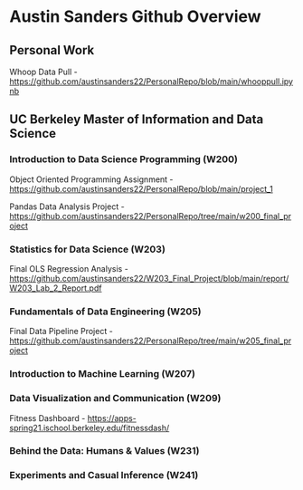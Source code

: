 # Austin Sanders Github Overview

## Personal Work
Whoop Data Pull - https://github.com/austinsanders22/PersonalRepo/blob/main/whooppull.ipynb

## UC Berkeley Master of Information and Data Science
### Introduction to Data Science Programming (W200)
Object Oriented Programming Assignment - https://github.com/austinsanders22/PersonalRepo/blob/main/project_1

Pandas Data Analysis Project - https://github.com/austinsanders22/PersonalRepo/tree/main/w200_final_project

### Statistics for Data Science (W203)
Final OLS Regression Analysis - https://github.com/austinsanders22/W203_Final_Project/blob/main/report/W203_Lab_2_Report.pdf

### Fundamentals of Data Engineering (W205)
Final Data Pipeline Project - https://github.com/austinsanders22/PersonalRepo/tree/main/w205_final_project

### Introduction to Machine Learning (W207)

### Data Visualization and Communication (W209)
Fitness Dashboard - https://apps-spring21.ischool.berkeley.edu/fitnessdash/

### Behind the Data: Humans & Values (W231)

### Experiments and Casual Inference (W241)
